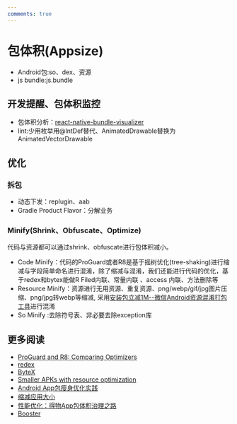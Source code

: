 ```yaml
---
comments: true
---
```


# 包体积(Appsize)


- Android包:so、dex、资源
- js bundle:js.bundle 


## 开发提醒、包体积监控

- 包体积分析：[react-native-bundle-visualizer](https://github.com/IjzerenHein/react-native-bundle-visualizer)
- lint:少用枚举用@IntDef替代、AnimatedDrawable替换为AnimatedVectorDrawable

## 优化

### 拆包
- 动态下发：replugin、aab
- Gradle Product Flavor：分解业务

### Minify(Shrink、Obfuscate、Optimize)

代码与资源都可以通过shrink、obfuscate进行包体积减小。

- Code Minify：代码的ProGuard或者R8是基于摇树优化(tree-shaking)进行缩减与字段简单命名进行混淆，除了缩减与混淆，我们还能进行代码的优化，基于redex和bytex能做R Filed内联、常量内联 、access 内联、方法删除等
- Resource Minify：资源进行无用资源、重复资源、png/webp/gif/jpg图片压缩、png/jpg转webp等缩减, 采用[安装包立减1M--微信Android资源混淆打包工具](https://mp.weixin.qq.com/s?__biz=MzAwNDY1ODY2OQ==&mid=208135658&idx=1&sn=ac9bd6b4927e9e82f9fa14e396183a8f#rd)进行混淆
- So Minify :去除符号表、非必要去除exception库
 
## 更多阅读

- [ProGuard and R8: Comparing Optimizers](https://www.guardsquare.com/blog/proguard-and-r8)
- [redex](https://github.com/facebook/redex)
- [ByteX](https://github.com/bytedance/ByteX)
- [Smaller APKs with resource optimization](https://jakewharton.com/smaller-apks-with-resource-optimization/)
- [Android App包瘦身优化实践](https://tech.meituan.com/2017/04/07/android-shrink-overall-solution.html)
- [缩减应用大小](https://developer.android.com/topic/performance/reduce-apk-size?hl=zh-cn)
- [性能优化：得物App包体积治理之路](https://mp.weixin.qq.com/s/1aAgY4OPnZl650Q8vD3LNA)
- [Booster](https://booster.johnsonlee.io/zh/guide/)

